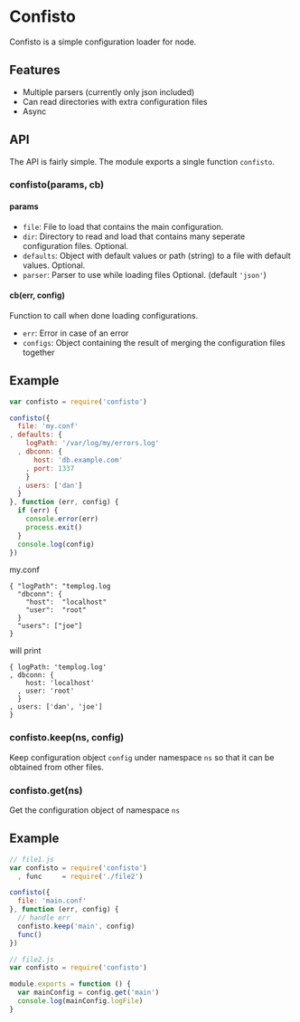 # Confisto

Confisto is a simple configuration loader for node.

## Features

* Multiple parsers (currently only json included)
* Can read directories with extra configuration files
* Async

## API

The API is fairly simple. The module exports a single function `confisto`.

### confisto(params, cb)

#### params

* `file`: File to load that contains the main configuration.
* `dir`: Directory to read and load that contains many seperate configuration files. Optional.
* `defaults`: Object with default values or path (string) to a file with default values. Optional.
* `parser`: Parser to use while loading files Optional. (default `'json'`)

#### cb(err, config)

Function to call when done loading configurations.

* `err`: Error in case of an error
* `configs`: Object containing the result of merging the configuration files together

## Example

```javascript
var confisto = require('confisto')

confisto({
  file: 'my.conf'
, defaults: {
    logPath: '/var/log/my/errors.log'
  , dbconn: {
      host: 'db.example.com'
    , port: 1337
    }
  , users: ['dan']  
  }
}, function (err, config) {
  if (err) {
    console.error(err)
    process.exit()
  }
  console.log(config)
})
```

my.conf

    { "logPath": "templog.log
      "dbconn": {
        "host":  "localhost"
        "user":  "root"
      }
      "users": ["joe"]
    }

will print

    { logPath: 'templog.log'
    , dbconn: {
        host: 'localhost'
      , user: 'root'  
      }
    , users: ['dan', 'joe']
    }


### confisto.keep(ns, config)

Keep configuration object `config` under namespace `ns` so that it can be obtained from other files.

### confisto.get(ns)

Get the configuration object of namespace `ns`

## Example

```javascript
// file1.js
var confisto = require('confisto')
  , func     = require('./file2')

confisto({
  file: 'main.conf'
}, function (err, config) {
  // handle err
  confisto.keep('main', config)
  func()
})

// file2.js
var confisto = require('confisto')

module.exports = function () {
  var mainConfig = config.get('main')
  console.log(mainConfig.logFile)
}
```